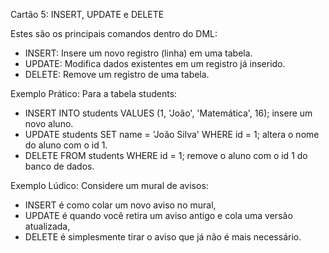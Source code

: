 Cartão 5: INSERT, UPDATE e DELETE

Estes são os principais comandos dentro do DML:
- INSERT: Insere um novo registro (linha) em uma tabela.
- UPDATE: Modifica dados existentes em um registro já inserido.
- DELETE: Remove um registro de uma tabela.

Exemplo Prático:
Para a tabela students:
- INSERT INTO students VALUES (1, 'João', 'Matemática', 16); insere um novo aluno.
- UPDATE students SET name = 'João Silva' WHERE id = 1; altera o nome do aluno com o id 1.
- DELETE FROM students WHERE id = 1; remove o aluno com o id 1 do banco de dados.

Exemplo Lúdico:
Considere um mural de avisos:
- INSERT é como colar um novo aviso no mural,
- UPDATE é quando você retira um aviso antigo e cola uma versão atualizada,
- DELETE é simplesmente tirar o aviso que já não é mais necessário.
